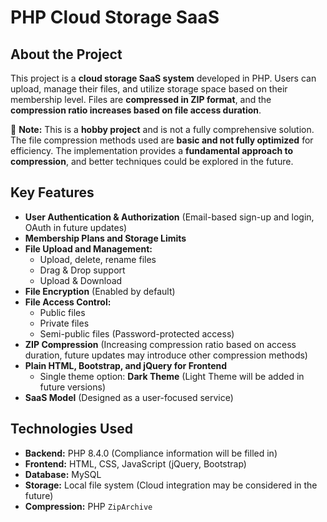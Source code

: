 # PHP Cloud Storage SaaS

## About the Project
This project is a **cloud storage SaaS system** developed in PHP. Users can upload, manage their files, and utilize storage space based on their membership level. Files are **compressed in ZIP format**, and the **compression ratio increases based on file access duration**.

🚀 **Note:** This is a **hobby project** and is not a fully comprehensive solution. The file compression methods used are **basic and not fully optimized** for efficiency. The implementation provides a **fundamental approach to compression**, and better techniques could be explored in the future.

## Key Features
- **User Authentication & Authorization** (Email-based sign-up and login, OAuth in future updates)
- **Membership Plans and Storage Limits**
- **File Upload and Management:**
  - Upload, delete, rename files
  - Drag & Drop support
  - Upload & Download
- **File Encryption** (Enabled by default)
- **File Access Control:**
  - Public files
  - Private files
  - Semi-public files (Password-protected access)
- **ZIP Compression** (Increasing compression ratio based on access duration, future updates may introduce other compression methods)
- **Plain HTML, Bootstrap, and jQuery for Frontend**
  - Single theme option: **Dark Theme** (Light Theme will be added in future versions)
- **SaaS Model** (Designed as a user-focused service)

## Technologies Used
- **Backend:** PHP 8.4.0 (Compliance information will be filled in)
- **Frontend:** HTML, CSS, JavaScript (jQuery, Bootstrap)
- **Database:** MySQL
- **Storage:** Local file system (Cloud integration may be considered in the future)
- **Compression:** PHP `ZipArchive`